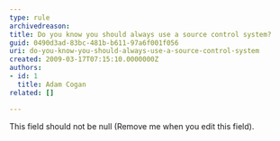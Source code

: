 ```yaml
---
type: rule
archivedreason: 
title: Do you know you should always use a source control system?
guid: 0490d3ad-83bc-481b-b611-97a6f001f056
uri: do-you-know-you-should-always-use-a-source-control-system
created: 2009-03-17T07:15:10.0000000Z
authors:
- id: 1
  title: Adam Cogan
related: []

---
```



This field should not be null (Remove me when you edit this field).
<br><excerpt class='endintro'></excerpt><br>




